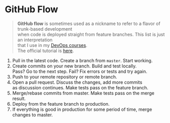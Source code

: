 # GitHub Flow

> **GitHub flow** is sometimes used as a nickname to refer to a flavor of trunk-based development  
>  when code is deployed straight from feature branches. This list is just an interpretation  
>  that I use in my [DevOps courses](http://redpill.solutions).  
>  The official tutorial is [here](https://guides.github.com/introduction/flow/).

1. Pull in the latest code. Create a branch from `master`. Start working.
2. Create commits on your new branch. Build and test locally.  
   Pass? Go to the next step. Fail? Fix errors or tests and try again.
3. Push to your remote repository or remote branch.
4. Open a pull request. Discuss the changes, add more commits  
   as discussion continues. Make tests pass on the feature branch.
5. Merge/rebase commits from master. Make tests pass on the merge result.
6. Deploy from the feature branch to production.
7. If everything is good in production for some period of time, merge changes to master.
